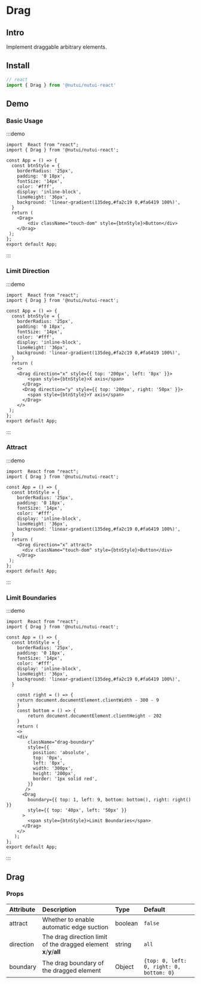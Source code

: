 # Drag 

## Intro

Implement draggable arbitrary elements.

## Install

```javascript
// react
import { Drag } from '@nutui/nutui-react'
```

## Demo

### Basic Usage

:::demo

```tsx
import  React from "react";
import { Drag } from '@nutui/nutui-react';

const App = () => {
  const btnStyle = {
    borderRadius: '25px',
    padding: '0 18px',
    fontSize: '14px',
    color: '#fff',
    display: 'inline-block',
    lineHeight: '36px',
    background: 'linear-gradient(135deg,#fa2c19 0,#fa6419 100%)',
  }
  return (
    <Drag>
        <div className="touch-dom" style={btnStyle}>Button</div>
    </Drag>
 );
};
export default App;
```

:::

###  Limit Direction

:::demo

```tsx
import  React from "react";
import { Drag } from '@nutui/nutui-react';

const App = () => {
  const btnStyle = {
    borderRadius: '25px',
    padding: '0 18px',
    fontSize: '14px',
    color: '#fff',
    display: 'inline-block',
    lineHeight: '36px',
    background: 'linear-gradient(135deg,#fa2c19 0,#fa6419 100%)',
  }
  return (
    <>
    <Drag direction="x" style={{ top: '200px', left: '8px' }}>
        <span style={btnStyle}>X axis</span>
      </Drag>
      <Drag direction="y" style={{ top: '200px', right: '50px' }}>
        <span style={btnStyle}>Y axis</span>
      </Drag>
    </>
 );
};
export default App;
```

:::

###  Attract

:::demo

```tsx
import  React from "react";
import { Drag } from '@nutui/nutui-react';

const App = () => {
  const btnStyle = {
    borderRadius: '25px',
    padding: '0 18px',
    fontSize: '14px',
    color: '#fff',
    display: 'inline-block',
    lineHeight: '36px',
    background: 'linear-gradient(135deg,#fa2c19 0,#fa6419 100%)',
  }
  return (
    <Drag direction="x" attract>
      <div className="touch-dom" style={btnStyle}>Button</div>
    </Drag>
 );
};
export default App;
```

:::

###  Limit Boundaries
:::demo

```tsx
import  React from "react";
import { Drag } from '@nutui/nutui-react';

const App = () => {
  const btnStyle = {
    borderRadius: '25px',
    padding: '0 18px',
    fontSize: '14px',
    color: '#fff',
    display: 'inline-block',
    lineHeight: '36px',
    background: 'linear-gradient(135deg,#fa2c19 0,#fa6419 100%)',
  }
  
    const right = () => {
    return document.documentElement.clientWidth - 300 - 9
    }
    const bottom = () => {
        return document.documentElement.clientHeight - 202
    }
    return (
    <>
    <div
        className="drag-boundary"
        style={{
          position: 'absolute',
          top: '0px',
          left: '8px',
          width: '300px',
          height: '200px',
          border: '1px solid red',
        }}
       />
      <Drag
        boundary={{ top: 1, left: 9, bottom: bottom(), right: right() }}
        style={{ top: '40px', left: '50px' }}
      >
        <span style={btnStyle}>Limit Boundaries</span>
      </Drag>
    </>
   );
};
export default App;
```

:::

## Drag

### Props


| Attribute            | Description               | Type   | Default  |
| :-------- | :------------------------------------------------ | :------------- | :---------------------------------- |
| attract   | Whether to enable automatic edge suction  | boolean        | `false`                                |
| direction | The drag direction limit of the dragged element **x**/**y**/**all**| string   | `all`         |
| boundary  | The drag boundary of the dragged element   | Object         | `{top: 0, left: 0, right: 0, bottom: 0}` |
